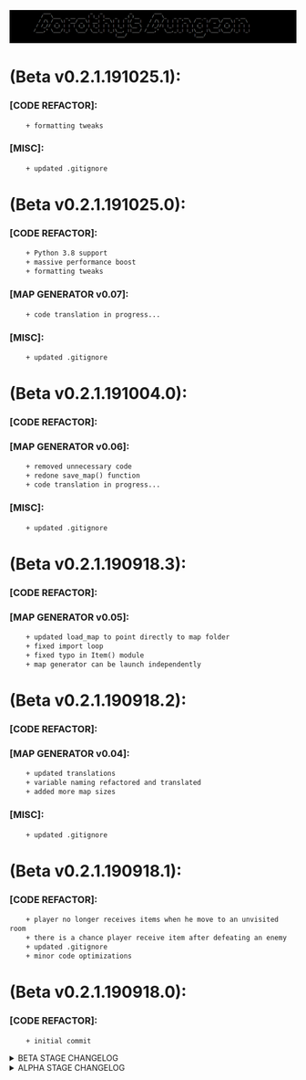 
![Logo](https://github.com/zutmkr/Studia/blob/master/praca_inz/static/logo.PNG)

# (Beta v0.2.1.191025.1):
### [CODE REFACTOR]: 
        + formatting tweaks  
### [MISC]:
        + updated .gitignore  

# (Beta v0.2.1.191025.0):
### [CODE REFACTOR]: 
        + Python 3.8 support  
        + massive performance boost  
        + formatting tweaks  
### [MAP GENERATOR v0.07]:  
        + code translation in progress...  
### [MISC]:
        + updated .gitignore  

# (Beta v0.2.1.191004.0):
### [CODE REFACTOR]:
### [MAP GENERATOR v0.06]:
        + removed unnecessary code   
        + redone save_map() function 
        + code translation in progress...  
### [MISC]:
        + updated .gitignore  

# (Beta v0.2.1.190918.3):
### [CODE REFACTOR]:
### [MAP GENERATOR v0.05]:
        + updated load_map to point directly to map folder  
        + fixed import loop  
        + fixed typo in Item() module  
        + map generator can be launch independently

# (Beta v0.2.1.190918.2):
### [CODE REFACTOR]:
### [MAP GENERATOR v0.04]:
        + updated translations  
        + variable naming refactored and translated  
        + added more map sizes  
### [MISC]:
        + updated .gitignore          

# (Beta v0.2.1.190918.1):
### [CODE REFACTOR]:
        + player no longer receives items when he move to an unvisited room  
        + there is a chance player receive item after defeating an enemy  
        + updated .gitignore  
        + minor code optimizations  

# (Beta v0.2.1.190918.0):
### [CODE REFACTOR]:
        + initial commit

<details><summary>BETA STAGE CHANGELOG</summary>
<p>

# (Beta v0.2.1.180308):
### [CODE + HOTFIX]:
        + fixed a bug that prevented the game from running (missing file)  
        + fixed some of the texts in the game  
        + improved methods responsible for drawing images  
        + a new Gargoyle appearance  

# (Beta v0.2):
### [CODE]:
        + corrected file encoding (\ EN \ menu_enabled_test.txt)  
        + added instructions to close the file in the rysujobrazy module  
        + light code ordering  
### [NEW FEATURE]:
        + unlocked option ABOUT GAME

# (Beta v0.1b):
### [EDITOR v0.03]:
        + the LOAD window has been improved  
        + minor errors fixed  
### [NEW FEATURE]:
        + added information about the status of the current task  

# (Beta v0.1a):
### [NEW FEATURE]:
        + underground editor v0.02  
        + added a second task for the Merchant

# (Beta v0.020RC):
### [CODE]:
        + adding the A * search algorithm  
        + map is generated in three variants of size  
### [KNOWN BUGS]:
        + selecting the 'new game' on the death screen takes you to the Main menu  
         ++ fixed (python turned out to use '__main__ import' to use initializer script methods)
</p>
</details>

<details><summary>ALPHA STAGE CHANGELOG</summary>
<p>

# (Alpha v0.013):
### [CODE]:
        + error caught by the exception is now saved to the file
### [NEW FEATURE]:
        + tasks and rewards for the player  
         ++ info (Only 1 trader's job)  
        + table with the number of points collected at the end of the game  
        + the ability to name your character
### [KNOWN BUGS]:
        + the scoreboard does not write to the screen after the player's death

# (Alpha v0.012):
### [QUALITY OF LIFE]:
        + added version number of the game at LOGO  
        + added ability to go back to the game on the game over screen  
        + the player will know faster if he sells / buys  
        + improved formatting of item names on the trade screen  
         ++ fixed (legends are badly displayed)  
        + legend obtained on the map (status) is now described more concretely
### [CODE]:
        + the battle balance has been modified  
        + improved GAME OVER screen  
        + specify item stats  
        + optimize the Player.handel () method  
        + healer scales with the dungeon level  
        + damage dealt by monsters scales with the level of the dungeon  
        + fixed the reset of the dungeon level after the player has begun a new game from the game over screen  
        + blacksmith and tradesman tag removed from the map view  
         ++ hotfix (I also accidentally removed info about the backpack and the form ..)  
        + add statistics to items  
         ++ fixed (problem with assigning string +5 to non-legendary items, items from sale are copying to the backpack at the exit from the trader)

# (Alpha v0.011):
        + main game menu  
        + prize (gold) for wins won  
        + save game option  
        + support for coding Polish characters  
        + increased damage dealt by the player to 15 on the 1st level  
        + increased chances of escaping to 25%  
        + trading was programmed  
        + healer scales with the level  
        + gold number indicator added to the character screen

# (Alpha v0.010c):
        + added the ability to buy items from the trader and a smooth selection of items from the list  
        + added the possibility of meeting a trader and basic interaction with him

# (Alpha v0.010b):
        + added the possibility of starting a new game on the 'game over' screen  
        + the player only receives one item per room

# (Alpha v0.010a):
        + three new opponents added  
        + description and blacksmith sign added to the player's interface (no upgrading of items yet)  
        + added level descent marker in the underground  
        + added description and trader's mark to the player's interface (no trading has been programmed yet)  
        + fixed a bug using the exit button from the game

# (Alpha v0.010):
        + refactoring of the code  
        + added the sound of getting the legendary item  
        + changed the sound of the player's attack and the death of the opponent to a more pleasant one for the ear

# (Alpha v0.09d):
        + change of map drawing algorithm. The map is drawn only when the player discovers the fields

# (Alpha v0.09c):
        + fighting sounds added  
        + fixed map discovery at 2+ levels

# (Alpha v0.09b):
        + added dynamic map discovery

# (Alpha v0.09a):
        + death animations of the player added

# (Alpha v0.09):
        + improved display of monster life values ​​(maxPZ)  
        + added scaling of the monster's life depending on the level of the dungeon  
        + combat escape options have been programmed (20% chance)  
        + you can leave the game with the "`" sign in the 'map' view

# (Alpha v0.08):
        + the game ends only with the death of the player (infinite dyngeons, yay!)  
        + added 'status bar' telling what's going on with the character  
        + battle mode added  
        + show_states -> show the character card  
        + events in all directions  
        + a lot of changes in quality of life  
        + when a player finds a legendary item that will permanently give him +5 strength  
        + and a lot of other things that I do not remember ...

# (Alpha v0.03):
        + a line was added asking where the player should go  
        + increased time of displaying information for the player to 1 second (from 0.3s)

# (Alpha v0.02):
        + added support for moving the player without the need to accept the action using the 'enter' key  
        + added the sleep () method from the 'time' library so that the screen does not clear too quickly by erasing the player's feedback instructions

# (Alpha v0.01):
        + the first playable version
</p>
</details>
